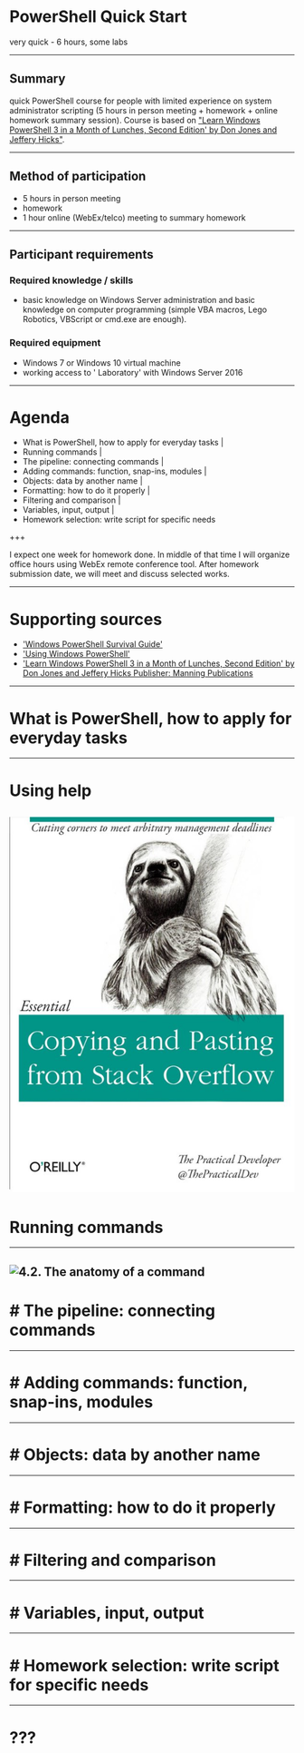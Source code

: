 # PowerShell Quick Start
very quick - 6 hours, some labs 

--- 

## Summary
quick PowerShell course for people with limited experience on system administrator scripting (5 hours in person meeting + homework + online homework summary session). Course is based on ["Learn Windows PowerShell 3 in a Month of Lunches, Second Edition' by Don Jones and Jeffery Hicks"](https://www.safaribooksonline.com/library/view/learn-windows-powershell/9781617291081/).  

---

## Method of participation
- 5 hours in person meeting
- homework 
- 1 hour online (WebEx/telco) meeting to summary homework

---

## Participant requirements

### Required knowledge / skills
- basic knowledge on Windows Server administration and basic knowledge on computer programming (simple VBA macros, Lego Robotics, VBScript or cmd.exe are enough). 

### Required equipment
- Windows 7 or Windows 10 virtual machine  
- working access to ' Laboratory' with Windows Server 2016 

---

# Agenda
* What is PowerShell, how to apply for everyday tasks | 
* Running commands |
* The pipeline: connecting commands |
* Adding commands: function, snap-ins, modules |
* Objects: data by another name | 
* Formatting: how to do it properly  |
* Filtering and comparison |
* Variables, input, output |
* Homework selection: write script for specific needs

+++ 

I expect one week for homework done. In middle of that time I will organize office hours using WebEx remote conference tool. After homework submission date, we will meet and discuss selected works. 

---
# Supporting sources
* ['Windows PowerShell Survival Guide'](https://social.technet.microsoft.com/wiki/contents/articles/183.windows-powershell-survival-guide.aspx)
* ['Using Windows PowerShell'](https://docs.microsoft.com/en-us/powershell/scripting/getting-started/fundamental/using-windows-powershell)
* ['Learn Windows PowerShell 3 in a Month of Lunches, Second Edition' by Don Jones and Jeffery Hicks Publisher: Manning Publications](https://www.safaribooksonline.com/library/view/learn-windows-powershell/9781617291081/)
--- 

# What is PowerShell, how to apply for everyday tasks
--- 
# Using help
![](_Memes/CopingAndPasting.png)
--- 
# Running commands
---
![4.2. The anatomy of a command ](https://www.safaribooksonline.com/library/view/learn-windows-powershell/9781617291081/04fig01.jpg) 
--- 
# # The pipeline: connecting commands
--- 
# # Adding commands: function, snap-ins, modules
--- 
# # Objects: data by another name
--- 
# # Formatting: how to do it properly
--- 
# # Filtering and comparison
--- 
# # Variables, input, output
--- 
# # Homework selection: write script for specific needs
--- 
# ??? 

